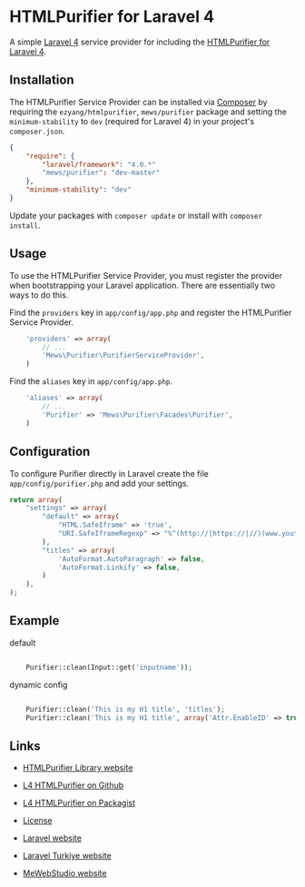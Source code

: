 # HTMLPurifier for Laravel 4

A simple [Laravel 4](http://four.laravel.com/) service provider for including the [HTMLPurifier for Laravel 4](https://github.com/mewebstudio/purifier).

## Installation

The HTMLPurifier Service Provider can be installed via [Composer](http://getcomposer.org) by requiring the
`ezyang/htmlpurifier`, `mews/purifier` package and setting the `minimum-stability` to `dev` (required for Laravel 4) in your
project's `composer.json`.

```json
{
    "require": {
        "laravel/framework": "4.0.*"
        "mews/purifier": "dev-master"
    },
    "minimum-stability": "dev"
}
```

Update your packages with ```composer update``` or install with ```composer install```.

## Usage

To use the HTMLPurifier Service Provider, you must register the provider when bootstrapping your Laravel application. There are
essentially two ways to do this.

Find the `providers` key in `app/config/app.php` and register the HTMLPurifier Service Provider.

```php
    'providers' => array(
        // ...
        'Mews\Purifier\PurifierServiceProvider',
    )
```

Find the `aliases` key in `app/config/app.php`.

```php
    'aliases' => array(
        // ...
        'Purifier' => 'Mews\Purifier\Facades\Purifier',
    )
```

## Configuration
To configure Purifier directly in Laravel create the file `app/config/purifier.php` and add your settings.
```php
return array(
    "settings" => array(
        "default" => array(
            "HTML.SafeIframe" => 'true',
            "URI.SafeIframeRegexp" => "%^(http://|https://|//)(www.youtube.com/embed/|player.vimeo.com/video/)%",
        ),
        "titles" => array(
            'AutoFormat.AutoParagraph' => false,
            'AutoFormat.Linkify' => false,
        )
    ),
);
```

## Example

default
```php

    Purifier::clean(Input::get('inputname'));

```

dynamic config
```php

    Purifier::clean('This is my H1 title', 'titles');
    Purifier::clean('This is my H1 title', array('Attr.EnableID' => true));
```

                      

## Links

* [HTMLPurifier Library website](http://htmlpurifier.org/)

* [L4 HTMLPurifier on Github](https://github.com/mewebstudio/purifier)
* [L4 HTMLPurifier on Packagist](https://packagist.org/packages/mews/purifier)
* [License](http://www.gnu.org/licenses/lgpl-2.1.html)
* [Laravel website](http://laravel.com)
* [Laravel Turkiye website](http://www.laravel.gen.tr)
* [MeWebStudio website](http://www.mewebstudio.com)
